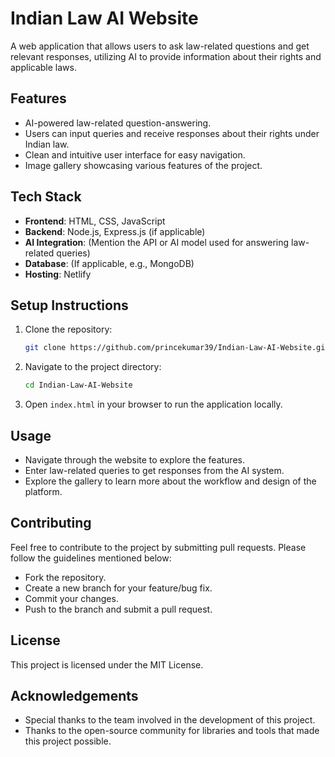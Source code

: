 # Indian Law AI Website

A web application that allows users to ask law-related questions and get relevant responses, utilizing AI to provide information about their rights and applicable laws.

## Features

- AI-powered law-related question-answering.
- Users can input queries and receive responses about their rights under Indian law.
- Clean and intuitive user interface for easy navigation.
- Image gallery showcasing various features of the project.

## Tech Stack

- **Frontend**: HTML, CSS, JavaScript
- **Backend**: Node.js, Express.js (if applicable)
- **AI Integration**: (Mention the API or AI model used for answering law-related queries)
- **Database**: (If applicable, e.g., MongoDB)
- **Hosting**: Netlify




## Setup Instructions

1. Clone the repository:

    ```bash
    git clone https://github.com/princekumar39/Indian-Law-AI-Website.git
    ```

2. Navigate to the project directory:

    ```bash
    cd Indian-Law-AI-Website
    ```

3. Open `index.html` in your browser to run the application locally.

## Usage

- Navigate through the website to explore the features.
- Enter law-related queries to get responses from the AI system.
- Explore the gallery to learn more about the workflow and design of the platform.

## Contributing

Feel free to contribute to the project by submitting pull requests. Please follow the guidelines mentioned below:

- Fork the repository.
- Create a new branch for your feature/bug fix.
- Commit your changes.
- Push to the branch and submit a pull request.

## License

This project is licensed under the MIT License.

## Acknowledgements

- Special thanks to the team involved in the development of this project.
- Thanks to the open-source community for libraries and tools that made this project possible.


